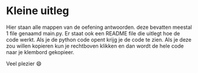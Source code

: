 # Kleine uitleg
Hier staan alle mappen van de oefening antwoorden. deze bevatten meestal 1 file genaamd main.py. Er staat ook een README file die uitlegt hoe de code werkt. Als je de python code opent krijg je de code te zien. Als je deze zou willen kopieren kun je rechtboven klikken en dan wordt de hele code naar je klembord gekopieer.

Veel plezier 😄
